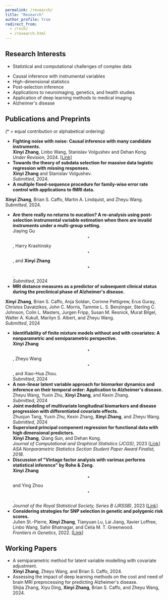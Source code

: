 ```yaml
---
permalink: /research/
title: "Research"
author_profile: true
redirect_from: 
  - /rsch/
  - /research.html
---
```



Research Interests
------
<!-- Add keywords for main and sub -->

* Statistical and computational challenges of complex data
<!-- * Methodological development for handling data with complex structures 
including high-dimensionality, large sample sizes, functional dependency, time-dependency, incompleteness, and latent variables -->
<!-- * Statistical and computational challenges of complex data: high-dimensional data, longitudinal data, functional data, incomplete data -->
* Causal inference with instrumental variables
* High-dimensional statistics
* Post-selection inference
* Applications to neuroimaging, genetics, and health studies
* Application of deep learning methods to medical imaging
* Alzheimer's disease


Publications and Preprints
------
(* = equal contribution or alphabetical ordering) 

- <a href="https://arxiv.org/pdf/2203.09330" style="text-decoration:none;">**Fighting noise with noise: Causal inference with many candidate instruments.**</a>   
  **Xinyi Zhang**, Linbo Wang, Stanislav Volgushev and Dehan Kong.    
  *Under Revision*, 2024.     [[Link]](https://arxiv.org/pdf/2203.09330)  
- <a href="" style="text-decoration:none;">**Towards the theory of subdata selection for massive data logistic regression with missing responses.**</a>  
  **Xinyi Zhang** and Stanislav Volgushev.     
  *Submitted*, 2024.
- <a href="" style="text-decoration:none;">**A multiple fixed-sequence procedure for family-wise error rate control with applications to fMRI data.**</a>    
<!-- [[arXiv]](https://cindyxyizhang.github.io/files/MFS_FWER.pdf)   -->
  **Xinyi Zhang**, Brian S. Caffo, Martin A. Lindquist, and Zheyu Wang.  
  *Submitted*, 2024.
- <a href="" style="text-decoration:none;">**Are there really no returns to eucation?  A re-analysis using post-selection instrumental variable estimation when there are invalid instruments under a multi-group setting.**</a>     
  Jiaying Gu$$^*$$, Harry Krashinsky$$^*$$, and **Xinyi Zhang$$^*$$**.      
  *Submitted*, 2024  
- <a href="" style="text-decoration:none;">**MRI distance measures as a predictor of subsequent clinical status during the preclinical phase of Alzheimer's disease.**</a>      
<!-- [[arXiv]](https://cindyxyizhang.github.io/files/ADdist.pdf)  -->
  **Xinyi Zhang**, Brian S. Caffo, Anja Soldan, Corinne Pettigrew, Erus Guray, Christos Davatzikos, John C. Morris, Tammie L. S. Benzinger, Sterling C. Johnson, Colin L. Masters, Jurgen Fripp, Susan M. Resnick, Murat Bilgel, Walter A. Kukull, Marilyn S. Albert, and Zheyu Wang.  
  *Submitted*, 2024       
- <a href="" style="text-decoration:none;">**Identifiability of finite mixture models without and with covariates: A nonparametric and semiparametric perspective.**</a>      
  **Xinyi Zhang$$^*$$**, Zheyu Wang$$^*$$, and Xiao-Hua Zhou.  
  *Submitted*, 2024   
- <a href="" style="text-decoration:none;">**A non-linear latent variable approach for biomarker dynamics and inference on their temporal order: Application to Alzheimer's disease.**</a>     
  Zheyu Wang, Yuxin Zhu, **Xinyi Zhang**, and Kexin Zhang.    
  *Submitted*, 2024
- <a href="" style="text-decoration:none;">**Joint modeling of multivariate longitudinal biomarkers and disease progression with differentiated covariate effects.**</a>      
  Zhuojun Tang, Yuxin Zhu,  Kexin Zhang, **Xinyi Zhang**, and Zheyu Wang.    
  *Submitted*, 2024
- <a href="https://www.tandfonline.com/doi/full/10.1080/10618600.2023.2250411" style="text-decoration:none;">**Supervised principal component regression for functional data with high dimensional predictors.**</a>   
  **Xinyi Zhang**, Qiang Sun, and Dehan Kong.    
  *Journal of Computational and Graphical Statistics (JCGS)*, 2023    [[Link]](https://www.tandfonline.com/doi/full/10.1080/10618600.2023.2250411)  
  *ASA Nonparametric Statistics Section Student Paper Award Finalist, 2018.*
- <a href="https://academic.oup.com/jrsssb/article/85/4/1093/7188889" style="text-decoration:none;">**Discussion of "Vintage factor analysis with varimax performs statistical inference" by Rohe & Zeng.**</a>   
   **Xinyi Zhang$$^*$$** and Ying Zhou$$^*$$.   
  *Journal of the Royal Statistical Society, Series B (JRSSB)*, 2023  [[Link]](https://academic.oup.com/jrsssb/article/85/4/1093/7188889)  
- <a href="https://www.frontiersin.org/articles/10.3389/fgene.2022.900595/full?&utm_source=Email_to_authors_&utm_medium=Email&utm_content=T1_11.5e1_author&utm_campaign=Email_publication&field=&journalName=Frontiers_in_Genetics&id=900595" style="text-decoration:none;">**Considering strategies for SNP selection in genetic and polygenic risk scores.**</a>     
  Julien St.-Pierre, **Xinyi Zhang**, Tianyuan Lu, Lai Jiang, Xavier Loffree, Linbo Wang, Sahir Bhatnagar, and Celia M. T. Greenwood.    
  *Frontiers in Genetics*, 2022.    [[Link]](https://www.frontiersin.org/articles/10.3389/fgene.2022.900595/full?&utm_source=Email_to_authors_&utm_medium=Email&utm_content=T1_11.5e1_author&utm_campaign=Email_publication&field=&journalName=Frontiers_in_Genetics&id=900595)   
 

Working Papers 
------
- A semiparametric method for latent variable modelling with covariate adjustment.  
  **Xinyi Zhang**, Zheyu Wang, and Brian S. Caffo, 2024. 
- Assessing the impact of deep learning methods on the cost and need of brain MRI preprocessing for predicting Alzheimer's disease.   
  Shijia Zhang, Xiyu Ding, **Xinyi Zhang**, Brian S. Caffo, and Zheyu Wang, 2024.   

<!-- 
- Real-world treatment patterns and healthcare resource utilization among patients with solid tumors: Assessing disparities in transitions of care.     
  Jacob Murphy, Mitchell Parma, Kumar Balasubramaniyan, Matthew Guo, Kristen Reeb, **Xinyi Zhang**, Zheyu Wang, Xin Yin, Hanke Zheng, Karishma Shelley, and Josephine L Feliciano, 2024
-->  

<!-- Commentary
------
- Discussion of "Vintage factor analysis with varimax performs statistical inference" by Rohe & Zeng. [[link]](https://academic.oup.com/jrsssb/article/85/4/1037/7221295)  
  Ying Zhou$$^*$$ and **Xinyi Zhang$$^*$$**, 2023.    
  *Journal of the Royal Statistical Society, Series B (JRSSB).*   


(* = equal contribution or alphabetical ordering)    
-->


